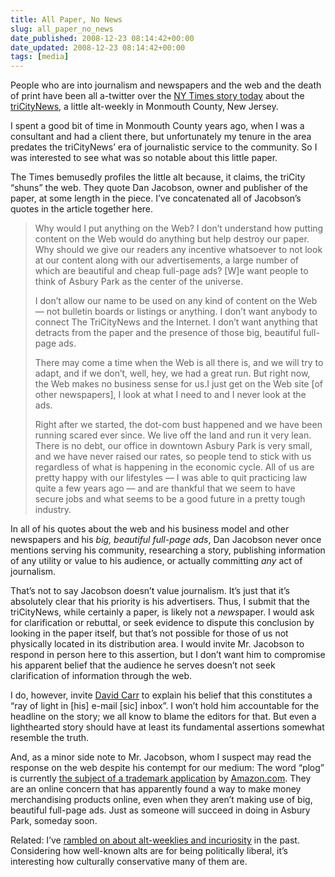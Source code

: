 ```yaml
---
title: All Paper, No News
slug: all_paper_no_news
date_published: 2008-12-23 08:14:42+00:00
date_updated: 2008-12-23 08:14:42+00:00
tags: [media]
---
```

People who are into journalism and newspapers and the web and the death of print have been all a-twitter over the [NY Times story today](http://www.nytimes.com/2008/12/22/business/media/22carr.html?partner=permalink&amp;exprod=permalink) about the [triCityNews](http://trinews.com/), a little alt-weekly in Monmouth County, New Jersey.

I spent a good bit of time in Monmouth County years ago, when I was a consultant and had a client there, but unfortunately my tenure in the area predates the triCityNews’ era of journalistic service to the community. So I was interested to see what was so notable about this little paper.

The Times bemusedly profiles the little alt because, it claims, the triCity “shuns” the web. They quote Dan Jacobson, owner and publisher of the paper, at some length in the piece. I’ve concatenated all of Jacobson’s quotes in the article together here.

> Why would I put anything on the Web? I don’t understand how putting content on the Web would do anything but help destroy our paper. Why should we give our readers any incentive whatsoever to not look at our content along with our advertisements, a large number of which are beautiful and cheap full-page ads? [W]e want people to think of Asbury Park as the center of the universe.
> 
> I don’t allow our name to be used on any kind of content on the Web — not bulletin boards or listings or anything. I don’t want anybody to connect The TriCityNews and the Internet. I don’t want anything that detracts from the paper and the presence of those big, beautiful full-page ads.
> 
> There may come a time when the Web is all there is, and we will try to adapt, and if we don’t, well, hey, we had a great run. But right now, the Web makes no business sense for us.I just get on the Web site [of other newspapers], I look at what I need to and I never look at the ads.
> 
> Right after we started, the dot-com bust happened and we have been running scared ever since. We live off the land and run it very lean. There is no debt, our office in downtown Asbury Park is very small, and we have never raised our rates, so people tend to stick with us regardless of what is happening in the economic cycle. All of us are pretty happy with our lifestyles — I was able to quit practicing law quite a few years ago — and are thankful that we seem to have secure jobs and what seems to be a good future in a pretty tough industry.

In all of his quotes about the web and his business model and other newspapers and his *big, beautiful full-page ads*, Dan Jacobson never once mentions serving his community, researching a story, publishing information of any utility or value to his audience, or actually committing *any* act of journalism.

That’s not to say Jacobson doesn’t value journalism. It’s just that it’s absolutely clear that his priority is his advertisers. Thus, I submit that the triCityNews, while certainly a paper, is likely not a *news*paper. I would ask for clarification or rebuttal, or seek evidence to dispute this conclusion by looking in the paper itself, but that’s not possible for those of us not physically located in its distribution area. I would invite Mr. Jacobson to respond in person here to this assertion, but I don’t want him to compromise his apparent belief that the audience he serves doesn’t not seek clarification of information through the web.

I do, however, invite [David Carr](http://topics.nytimes.com/top/reference/timestopics/people/c/david_carr/index.html?inline=nyt-per) to explain his belief that this constitutes a “ray of light in [his] e-mail [sic] inbox”. I won’t hold him accountable for the headline on the story; we all know to blame the editors for that. But even a lighthearted story should have at least its fundamental assertions somewhat resemble the truth.

And, as a minor side note to Mr. Jacobson, whom I suspect may read the response on the web despite his contempt for our medium: The word “plog” is currently [ the subject of a trademark application](http://tarr.uspto.gov/servlet/tarr?regser=serial&amp;entry=78201834) by [Amazon.com](http://www.amazon.com/exec/obidos/redirect-home/2020-20). They are an online concern that has apparently found a way to make money merchandising products online, even when they aren’t making use of big, beautiful full-page ads. Just as someone will succeed in doing in Asbury Park, someday soon.

Related: I’ve [rambled on about alt-weeklies and incuriosity](/2006/02/san-francisco-b) in the past. Considering how well-known alts are for being politically liberal, it’s interesting how culturally conservative many of them are.
